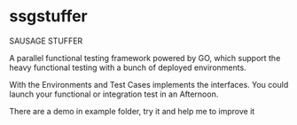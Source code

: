 # ssgstuffer

SAUSAGE STUFFER

A parallel functional testing framework powered by GO, which support the heavy functional testing with a bunch of deployed environments.

With the Environments and Test Cases implements the interfaces. You could launch your functional or integration test in an Afternoon.

There are a demo in example folder, try it and help me to improve it
